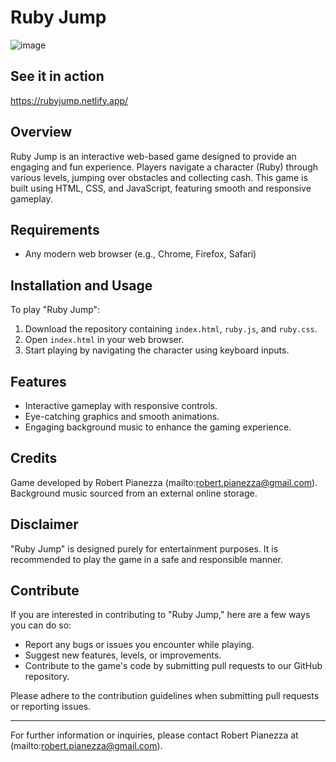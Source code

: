 # Ruby Jump
![image](https://github.com/MagneticZebra/Ruby-Jump/assets/87204308/d9cb4377-978d-4c9f-bf0a-772d40622fd9)

## See it in action
https://rubyjump.netlify.app/

## Overview
Ruby Jump is an interactive web-based game designed to provide an engaging and fun experience. Players navigate a character (Ruby) through various levels, jumping over obstacles and collecting cash. This game is built using HTML, CSS, and JavaScript, featuring smooth and responsive gameplay.

## Requirements
- Any modern web browser (e.g., Chrome, Firefox, Safari)

## Installation and Usage
To play "Ruby Jump":
1. Download the repository containing `index.html`, `ruby.js`, and `ruby.css`.
2. Open `index.html` in your web browser.
3. Start playing by navigating the character using keyboard inputs.

## Features
- Interactive gameplay with responsive controls.
- Eye-catching graphics and smooth animations.
- Engaging background music to enhance the gaming experience.

## Credits
Game developed by Robert Pianezza (mailto:robert.pianezza@gmail.com). Background music sourced from an external online storage.

## Disclaimer
"Ruby Jump" is designed purely for entertainment purposes. It is recommended to play the game in a safe and responsible manner.

## Contribute
If you are interested in contributing to "Ruby Jump," here are a few ways you can do so:
- Report any bugs or issues you encounter while playing.
- Suggest new features, levels, or improvements.
- Contribute to the game's code by submitting pull requests to our GitHub repository.

Please adhere to the contribution guidelines when submitting pull requests or reporting issues.

---
For further information or inquiries, please contact Robert Pianezza at (mailto:robert.pianezza@gmail.com).
